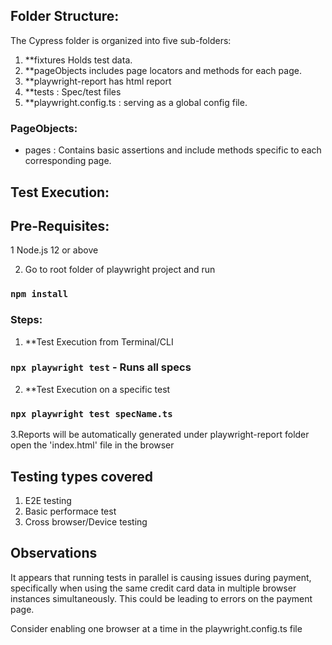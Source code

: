 ## Folder Structure:

The Cypress folder is organized into five sub-folders:

1. **fixtures Holds test data.
2. **pageObjects includes page locators and methods for each page.
3. **playwright-report has html report
5. **tests : Spec/test files
5. **playwright.config.ts : serving as a global config file.

### PageObjects:

- pages : Contains basic assertions and include methods specific to each corresponding page.

## Test Execution:

## Pre-Requisites:

1 Node.js 12 or above

2. Go to root folder of playwright project and run 
### `npm install`

### Steps:

1. **Test Execution from Terminal/CLI
### `npx playwright test` - Runs all specs

2. **Test Execution on a specific test
### `npx playwright test specName.ts`

3.Reports will be automatically generated under playwright-report folder
open the 'index.html' file in the browser

## Testing types covered

1. E2E testing
2. Basic performace test
3. Cross browser/Device testing

## Observations

It appears that running tests in parallel is causing issues during payment, specifically when using the same credit card data in multiple browser instances simultaneously. 
This could be leading to errors on the payment page. 

Consider enabling one browser at a time in the playwright.config.ts file
